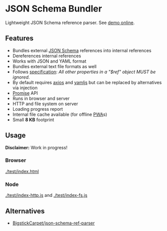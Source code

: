 # JSON Schema Bundler

Lightweight JSON Schema reference parser. See [demo online](https://darosh.github.io/json-schema-bundler/test/).


## Features

- Bundles external [JSON Schema](http://json-schema.org/) references into internal references
- Dereferences internal references
- Works with JSON and YAML format
- Bundles external text file formats as well
- Follows [specification](http://json-schema.org/latest/json-schema-core.html#rfc.section.8): *All other properties in a "$ref" object MUST be ignored.*
- By default requires [axios](https://github.com/mzabriskie/axios) and [yamljs](https://github.com/jeremyfa/yaml.js) but can be replaced by alternatives via injection
- [Promise](https://developer.mozilla.org/en/docs/Web/JavaScript/Reference/Global_Objects/Promise) API
- Runs in browser and server
- HTTP and file system on server
- Loading progress report
- Internal file cache available (for offline [PWA](https://developers.google.com/web/progressive-web-apps/)s)
- Small **8 KB** footprint


## Usage

**Disclaimer:** Work in progress! 

### Browser

[./test/index.html](./test/index.html)


### Node

[./test/index-http.js](./test/test-http.js) and [./test/index-fs.js](./test/test-fs.js)


## Alternatives

- [BigstickCarpet/json-schema-ref-parser](https://github.com/BigstickCarpet/json-schema-ref-parser)
